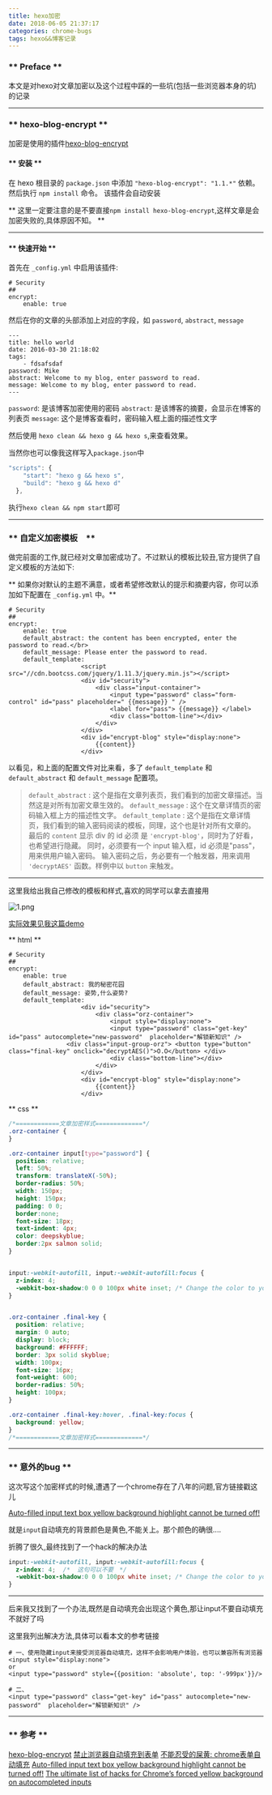 ```yaml
---
title: hexo加密
date: 2018-06-05 21:37:17
categories: chrome-bugs
tags: hexo&&博客记录
---
```


### ** Preface **

本文是对hexo对文章加密以及这个过程中踩的一些坑(包括一些浏览器本身的坑)的记录

****************
### ** hexo-blog-encrypt **

加密是使用的插件[hexo-blog-encrypt](https://github.com/MikeCoder/hexo-blog-encrypt/blob/master/ReadMe.zh.md)

#### ** 安装 **

在 hexo 根目录的 `package.json` 中添加 `"hexo-blog-encrypt": "1.1.*"` 依赖。
然后执行 `npm install` 命令。
该插件会自动安装

<span class="under0"> ** 这里一定要注意的是不要直接`npm install hexo-blog-encrypt`,这样文章是会加密失败的,具体原因不知。 **</span>

******************

#### ** 快速开始 **

首先在 `_config.yml` 中启用该插件:
```
# Security
##
encrypt:
    enable: true
```
然后在你的文章的头部添加上对应的字段，如 `password`, `abstract`, `message`

```
---
title: hello world
date: 2016-03-30 21:18:02
tags:
    - fdsafsdaf
password: Mike
abstract: Welcome to my blog, enter password to read.
message: Welcome to my blog, enter password to read.
---
```

`password`: 是该博客加密使用的密码
`abstract`: 是该博客的摘要，会显示在博客的列表页
`message`: 这个是博客查看时，密码输入框上面的描述性文字

然后使用 `hexo clean && hexo g && hexo s`,来查看效果。


当然你也可以像我这样写入`package.json`中


```javascript
"scripts": {
    "start": "hexo g && hexo s",
    "build": "hexo g && hexo d"
  },
```

执行`hexo clean && npm start`即可

****************

### ** 自定义加密模板　**

做完前面的工作,就已经对文章加密成功了。不过默认的模板比较丑,官方提供了自定义模板的方法如下:

<span class="under0"> ** 如果你对默认的主题不满意，或者希望修改默认的提示和摘要内容，你可以添加如下配置在 `_config.yml` 中。**</span>
```
# Security
##
encrypt:
    enable: true
    default_abstract: the content has been encrypted, enter the password to read.</br>
    default_message: Please enter the password to read.
    default_template:
                    <script src="//cdn.bootcss.com/jquery/1.11.3/jquery.min.js"></script>
                    <div id="security">
                        <div class="input-container">
                            <input type="password" class="form-control" id="pass" placeholder=" {{message}} " />
                            <label for="pass"> {{message}} </label>
                            <div class="bottom-line"></div>
                        </div>
                    </div>
                    <div id="encrypt-blog" style="display:none">
                        {{content}}
                    </div>
```

以看见，和上面的配置文件对比来看，多了 `default_template` 和 `default_abstract` 和 `default_message` 配置项。

>`default_abstract` : 这个是指在文章列表页，我们看到的加密文章描述。当然这是对所有加密文章生效的。
`default_message` : 这个在文章详情页的密码输入框上方的描述性文字。
`default_template` : 这个是指在文章详情页，我们看到的输入密码阅读的模板，同理，这个也是针对所有文章的。
最后的 `content` 显示 div 的 id 必须 是 `'encrypt-blog'`，同时为了好看，也希望进行隐藏。
同时，必须要有一个 input 输入框，id 必须是"pass"，用来供用户输入密码。
输入密码之后，务必要有一个触发器，用来调用 `'decryptAES'` 函数。样例中以 `button` 来触发。

****************

这里我给出我自己修改的模板和样式,喜欢的同学可以拿去直接用

![1.png](/img/chrome-bugs/encryption-of-hexo/1.png)


[实际效果见我这篇demo](http://www.sail.name/2018/06/05/atest/)

** html **
```regexp
# Security
##
encrypt:
    enable: true
    default_abstract: 我的秘密花园
    default_message: 姿势,什么姿势?
    default_template:
                    <div id="security">
                        <div class="orz-container">
                            <input style="display:none">
                            <input type="password" class="get-key" id="pass" autocomplete="new-password"  placeholder="解锁新知识" />
				<div class="input-group-orz"> <button type="button" class="final-key" onclick="decryptAES()">O.O</button> </div>
                            <div class="bottom-line"></div>
                        </div>
                    </div>
                    <div id="encrypt-blog" style="display:none">
                        {{content}}
                    </div>
```

** css **
```css
/*============文章加密样式=============*/
.orz-container {
}

.orz-container input[type="password"] {
  position: relative;
  left: 50%;
  transform: translateX(-50%);
  border-radius: 50%;
  width: 150px;
  height: 150px;
  padding: 0 0;
  border:none;
  font-size: 18px;
  text-indent: 4px;
  color: deepskyblue;
  border:2px salmon solid;
}


input:-webkit-autofill, input:-webkit-autofill:focus {
  z-index: 4;
  -webkit-box-shadow:0 0 0 100px white inset; /* Change the color to your own background color */
}


.orz-container .final-key {
  position: relative;
  margin: 0 auto;
  display: block;
  background: #FFFFFF;
  border: 3px solid skyblue;
  width: 100px;
  font-size: 16px;
  font-weight: 600;
  border-radius: 50%;
  height: 100px;
}

.orz-container .final-key:hover, .final-key:focus {
  background: yellow;
}
/*============文章加密样式=============*/
```
****************

### ** 意外的bug **

这次写这个加密样式的时候,遭遇了一个chrome存在了八年的问题,官方链接戳这儿

[Auto-filled input text box yellow background highlight cannot be turned off!](https://bugs.chromium.org/p/chromium/issues/detail?id=46543)

就是`input`自动填充的背景颜色是黄色,不能关上。那个颜色的确很....

折腾了很久,最终找到了一个hack的解决办法

```css
input:-webkit-autofill, input:-webkit-autofill:focus {
  z-index: 4;  /*  这句可以不要　*/
  -webkit-box-shadow:0 0 0 100px white inset; /* Change the color to your own background color */
}
```
****************

后来我又找到了一个办法,既然是自动填充会出现这个黄色,那让input不要自动填充不就好了吗

这里我列出解决方法,具体可以看本文的参考链接

```
# 一、使用隐藏input来接受浏览器自动填充，这样不会影响用户体验，也可以兼容所有浏览器
<input style="display:none">
or
<input type="password" style={{position: 'absolute', top: '-999px'}}/>

# 二、
<input type="password" class="get-key" id="pass" autocomplete="new-password"  placeholder="解锁新知识" />
```
****************
### ** 参考 **
[hexo-blog-encrypt](https://github.com/MikeCoder/hexo-blog-encrypt/blob/master/ReadMe.zh.md)
[禁止浏览器自动填充到表单](https://segmentfault.com/q/1010000006090445?_ea=1009491)
[不能忍受的屎黄: chrome表单自动填充](https://www.jianshu.com/p/368eb18f04cf)
[Auto-filled input text box yellow background highlight cannot be turned off!](https://bugs.chromium.org/p/chromium/issues/detail?id=46543)
[The ultimate list of hacks for Chrome’s forced yellow background on autocompleted inputs](http://webagility.com/posts/the-ultimate-list-of-hacks-for-chromes-forced-yellow-background-on-autocompleted-inputs)
